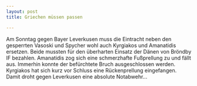 ```yaml
---
layout: post
title: Griechen müssen passen

---
```


Am Sonntag gegen Bayer Leverkusen muss die Eintracht neben den gesperrten Vasoski und Spycher wohl auch Kyrgiakos und Amanatidis ersetzen. Beide mussten für den überharten Einsatz der Dänen von Bröndby IF bezahlen. Amanatidis zog sich eine schmerzhafte Fußprellung zu und fällt aus. Immerhin konnte der befürchtete Bruch ausgeschlossen werden. Kyrgiakos hat sich kurz vor Schluss eine Rückenprellung eingefangen. Damit droht gegen Leverkusen eine absolute Notabwehr...


